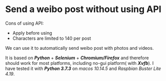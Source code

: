 # Send a weibo post without using API

Cons of using API: 

* Apply before using
* Characters are limited to 140 per post 

We can use it to automatically send weibo post with photos and videos. 

It is based on ***Python*** + ***Selenium*** + ***Chromium/Firefox*** and therefore should work for most platforms, including no-gui platform( with ***Xvfb***). I have tested it with ***Python 3.7.3*** on *macos 10.14.5*  and *Raspbian Buster Lite 4.19*.


